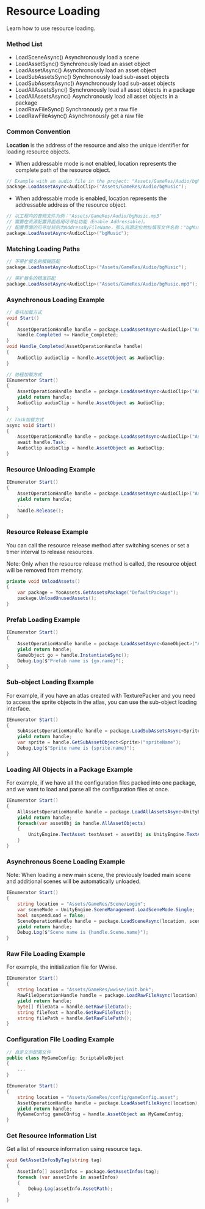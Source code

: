 # Resource Loading

Learn how to use resource loading.

### Method List

- LoadSceneAsync() Asynchronously load a scene
- LoadAssetSync() Synchronously load an asset object
- LoadAssetAsync() Asynchronously load an asset object
- LoadSubAssetsSync() Synchronously load sub-asset objects
- LoadSubAssetsAsync() Asynchronously load sub-asset objects
- LoadAllAssetsSync() Synchronously load all asset objects in a package
- LoadAllAssetsAsync() Asynchronously load all asset objects in a package
- LoadRawFileSync() Synchronously get a raw file
- LoadRawFileAsync() Asynchronously get a raw file

### Common Convention

**Location** is the address of the resource and also the unique identifier for loading resource objects.

- When addressable mode is not enabled, location represents the complete path of the resource object.

```csharp
// Example with an audio file in the project: "Assets/GameRes/Audio/bgMusic.mp3" 
package.LoadAssetAsync<AudioClip>("Assets/GameRes/Audio/bgMusic");
```

- When addressable mode is enabled, location represents the addressable address of the resource object.

````csharp
// 以工程内的音频文件为例："Assets/GameRes/Audio/bgMusic.mp3" 
// 需要在资源配置界面启用可寻址功能（Enable Addressable）。
// 配置界面的可寻址规则为AddressByFileName，那么资源定位地址填写文件名称："bgMusic"
package.LoadAssetAsync<AudioClip>("bgMusic");
````

### Matching Loading Paths

````csharp
// 不带扩展名的模糊匹配
package.LoadAssetAsync<AudioClip>("Assets/GameRes/Audio/bgMusic");

// 带扩展名的精准匹配
package.LoadAssetAsync<AudioClip>("Assets/GameRes/Audio/bgMusic.mp3");
````

### Asynchronous Loading Example

````csharp
// 委托加载方式
void Start()
{
    AssetOperationHandle handle = package.LoadAssetAsync<AudioClip>("Assets/GameRes/Audio/bgMusic.mp3");
    handle.Completed += Handle_Completed;
}
void Handle_Completed(AssetOperationHandle handle)
{
    AudioClip audioClip = handle.AssetObject as AudioClip;
}
````
````csharp
// 协程加载方式
IEnumerator Start()
{
    AssetOperationHandle handle = package.LoadAssetAsync<AudioClip>("Assets/GameRes/Audio/bgMusic.mp3");
    yield return handle;   
    AudioClip audioClip = handle.AssetObject as AudioClip;
}
````
````csharp
// Task加载方式
async void Start()
{
    AssetOperationHandle handle = package.LoadAssetAsync<AudioClip>("Assets/GameRes/Audio/bgMusic.mp3");
    await handle.Task;
    AudioClip audioClip = handle.AssetObject as AudioClip;	
}
````

### Resource Unloading Example

````csharp
IEnumerator Start()
{
    AssetOperationHandle handle = package.LoadAssetAsync<AudioClip>("Assets/GameRes/Audio/bgMusic.mp3");
    yield return handle;
    ...
    handle.Release();
}
````

### Resource Release Example

You can call the resource release method after switching scenes or set a timer interval to release resources.

Note: Only when the resource release method is called, the resource object will be removed from memory.

````csharp
private void UnloadAssets()
{
    var package = YooAssets.GetAssetsPackage("DefaultPackage");
    package.UnloadUnusedAssets();
}
````

### Prefab Loading Example

````csharp
IEnumerator Start()
{
    AssetOperationHandle handle = package.LoadAssetAsync<GameObject>("Assets/GameRes/Panel/login.prefab");
    yield return handle;
    GameObject go = handle.InstantiateSync();
    Debug.Log($"Prefab name is {go.name}");
}
````

### Sub-object Loading Example

For example, if you have an atlas created with TexturePacker and you need to access the sprite objects in the atlas, you can use the sub-object loading interface.

````csharp
IEnumerator Start()
{
    SubAssetsOperationHandle handle = package.LoadSubAssetsAsync<Sprite>(location);
    yield return handle;
    var sprite = handle.GetSubAssetObject<Sprite>("spriteName");
    Debug.Log($"Sprite name is {sprite.name}");
}
````

### Loading All Objects in a Package Example

For example, if we have all the configuration files packed into one package, and we want to load and parse all the configuration files at once.

```csharp
IEnumerator Start()
{
    AllAssetsOperationHandle handle = package.LoadAllAssetsAsync<UnityEngine.TextAsset>(location);
    yield return handle;
    foreach(var assetObj in handle.AllAssetObjects)
    {    
        UnityEngine.TextAsset textAsset = assetObj as UnityEngine.TextAsset;
    }
}
```

### Asynchronous Scene Loading Example

Note: When loading a new main scene, the previously loaded main scene and additional scenes will be automatically unloaded.

````csharp
IEnumerator Start()
{
    string location = "Assets/GameRes/Scene/Login";
    var sceneMode = UnityEngine.SceneManagement.LoadSceneMode.Single;
    bool suspendLoad = false;
    SceneOperationHandle handle = package.LoadSceneAsync(location, sceneMode, suspendLoad);
    yield return handle;
    Debug.Log($"Scene name is {handle.Scene.name}");
}
````

### Raw File Loading Example

For example, the initialization file for Wwise.

````csharp
IEnumerator Start()
{
    string location = "Assets/GameRes/wwise/init.bnk";
    RawFileOperationHandle handle = package.LoadRawFileAsync(location);
    yield return handle;
    byte[] fileData = handle.GetRawFileData();
    string fileText = handle.GetRawFileText();
    string filePath = handle.GetRawFilePath();
}
````

### Configuration File Loading Example

````c#
// 自定义的配置文件
public class MyGameConfig: ScriptableObject
{
    ...
}

IEnumerator Start()
{
    string location = "Assets/GameRes/config/gameConfig.asset";
    AssetOperationHandle handle = package.LoadAssetFileAsync(location);
    yield return handle;
    MyGameConfig gameCOnfig = handle.AssetObject as MyGameConfig;
}
````

### Get Resource Information List

Get a list of resource information using resource tags.

````csharp
void GetAssetInfosByTag(string tag)
{
    AssetInfo[] assetInfos = package.GetAssetInfos(tag);
    foreach (var assetInfo in assetInfos)
    {
        Debug.Log(assetInfo.AssetPath);
    }
}
````

